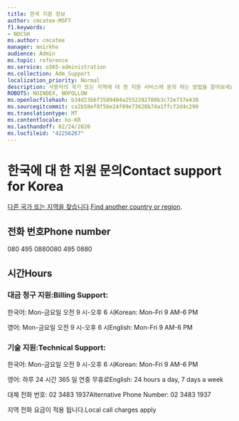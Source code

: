 ```yaml
---
title: 한국 지원 정보
author: cmcatee-MSFT
f1.keywords:
- NOCSH
ms.author: cmcatee
manager: mnirkhe
audience: Admin
ms.topic: reference
ms.service: o365-administration
ms.collection: Adm_Support
localization_priority: Normal
description: 사용자의 국가 또는 지역에 대 한 지원 서비스에 문의 하는 방법을 알아보세요.
ROBOTS: NOINDEX, NOFOLLOW
ms.openlocfilehash: b34d23b6f3589404a2552282780b3c72e737e430
ms.sourcegitcommit: ca2b58ef8f5be24f09e73620b74a1ffcf2d4c290
ms.translationtype: MT
ms.contentlocale: ko-KR
ms.lasthandoff: 02/24/2020
ms.locfileid: "42256267"
---
```

# <a name="contact-support-for-korea"></a><span data-ttu-id="a32ce-103">한국에 대 한 지원 문의</span><span class="sxs-lookup"><span data-stu-id="a32ce-103">Contact support for Korea</span></span>

<span data-ttu-id="a32ce-104">[다른 국가 또는 지역을 찾습니다](../contact-support-for-business-products.md).</span><span class="sxs-lookup"><span data-stu-id="a32ce-104">[Find another country or region](../contact-support-for-business-products.md).</span></span>

## <a name="phone-number"></a><span data-ttu-id="a32ce-105">전화 번호</span><span class="sxs-lookup"><span data-stu-id="a32ce-105">Phone number</span></span>
<span data-ttu-id="a32ce-106">080 495 0880</span><span class="sxs-lookup"><span data-stu-id="a32ce-106">080 495 0880</span></span>

## <a name="hours"></a><span data-ttu-id="a32ce-107">시간</span><span class="sxs-lookup"><span data-stu-id="a32ce-107">Hours</span></span>
### <a name="billing-support"></a><span data-ttu-id="a32ce-108">대금 청구 지원:</span><span class="sxs-lookup"><span data-stu-id="a32ce-108">Billing Support:</span></span>

<span data-ttu-id="a32ce-109">한국어: Mon-금요일 오전 9 시-오후 6 시</span><span class="sxs-lookup"><span data-stu-id="a32ce-109">Korean: Mon-Fri 9 AM-6 PM</span></span>

<span data-ttu-id="a32ce-110">영어: Mon-금요일 오전 9 시-오후 6 시</span><span class="sxs-lookup"><span data-stu-id="a32ce-110">English: Mon-Fri 9 AM-6 PM</span></span>

### <a name="technical-support"></a><span data-ttu-id="a32ce-111">기술 지원:</span><span class="sxs-lookup"><span data-stu-id="a32ce-111">Technical Support:</span></span>

<span data-ttu-id="a32ce-112">한국어: Mon-금요일 오전 9 시-오후 6 시</span><span class="sxs-lookup"><span data-stu-id="a32ce-112">Korean: Mon-Fri 9 AM-6 PM</span></span>

<span data-ttu-id="a32ce-113">영어: 하루 24 시간 365 일 연중 무휴로</span><span class="sxs-lookup"><span data-stu-id="a32ce-113">English: 24 hours a day, 7 days a week</span></span>

<span data-ttu-id="a32ce-114">대체 전화 번호: 02 3483 1937</span><span class="sxs-lookup"><span data-stu-id="a32ce-114">Alternative Phone Number: 02 3483 1937</span></span>

<span data-ttu-id="a32ce-115">지역 전화 요금이 적용 됩니다.</span><span class="sxs-lookup"><span data-stu-id="a32ce-115">Local call charges apply</span></span>